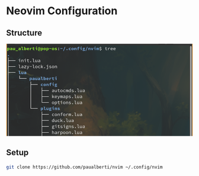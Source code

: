 # Neovim Configuration

## Structure

![Config tree structure](neovim-tree.png)

## Setup

```Bash
git clone https://github.com/paualberti/nvim ~/.config/nvim
```
